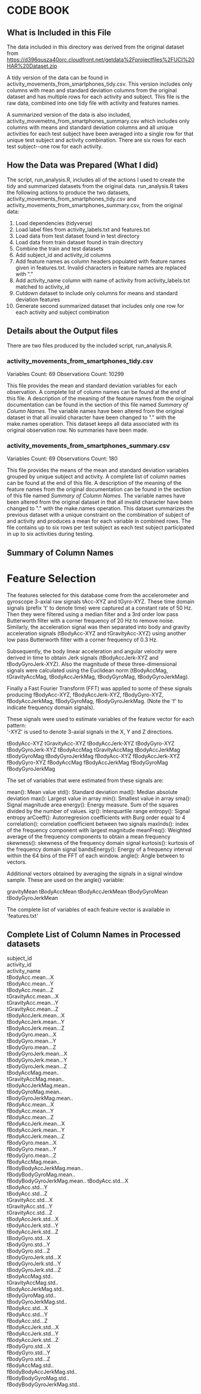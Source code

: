 # CODE BOOK

## What is Included in this File

The data included in this directory was derived from the original dataset from
https://d396qusza40orc.cloudfront.net/getdata%2Fprojectfiles%2FUCI%20HAR%20Dataset.zip

A tidy version of the data can be found in activity_movements_from_smartphones_tidy.csv. This version includes only columns with mean and standard deviation columns from the original dataset and has multiple rows for each activity and subject. This file is the raw data, combined into one tidy file with activity and features names.

A summarized version of the data is also included, activity_movemetns_from_smartphones_summary.csv which includes only columns with means and standard deviation columns and all unique activities for each test subject have been averaged into a single row for that unique test subject and activity combination. There are six rows for each test subject--one row for each activity.


## How the Data was Prepared (What I did)

The script, run_analysis.R, includes all of the actions I used to create the tidy and summarized datasets from the original data. run_analysis.R takes the following actions to produce the two datasets, activity_movements_from_smartphones_tidy.csv and activity_movements_from_smartphones_summary.csv, from the original data:
1. Load dependencies (tidyverse)
2. Load label files from activity_labels.txt and features.txt
3. Load data from test dataset found in test directory
4. Load data from train dataset found in train directory
5. Combine the train and test datasets
6. Add subject_id and activity_id columns
7. Add feature names as column headers populated with feature names given in features.txt. Invalid characters in feature names are replaced with "."
8. Add activity_name column with name of activity from activity_labels.txt matched to activity_id 
9. Cutdown dataset to include only columns for means and standard deviation features
10. Generate second summarized dataset that includes only one row for each activity and subject combination


## Details about the Output files

There are two files produced by the included script, run_analysis.R.  

### activity_movements_from_smartphones_tidy.csv

Variables Count: 69
Observations Count: 10299

This file provides the mean and standard deviation variables for each observation. A complete list of column names can be found at the end of this file. A description of the meaning of the feature names from the original documentation can be found in the section of this file named *Summary of Column Names*. The variable names have been altered from the original dataset in that all invalid character have been changed to "." with the make.names operation. This dataset keeps all data associated with its original observation row. No summaries have been made.


### activity_movements_from_smartphones_summary.csv

Variables Count: 69
Observations Count: 180

This file provides the means of the mean and standard deviation variables grouped by unique subject and activity. A complete list of column names can be found at the end of this file. A description of the meaning of the feature names from the original documentation can be found in the section of this file named *Summary of Column Names*. The variable names have been altered from the original dataset in that all invalid character have been changed to "." with the make.names operation. This dataset summarizes the previous dataset with a unique constraint on the combination of subject of and activity and produces a mean for each variable in combined rows. The file contains up to six rows per test subject as each test subject participated in up to six activities during testing.


## Summary of Column Names

Feature Selection 
=================

The features selected for this database come from the accelerometer and gyroscope 3-axial raw signals tAcc-XYZ and tGyro-XYZ. These time domain signals (prefix 't' to denote time) were captured at a constant rate of 50 Hz. Then they were filtered using a median filter and a 3rd order low pass Butterworth filter with a corner frequency of 20 Hz to remove noise. Similarly, the acceleration signal was then separated into body and gravity acceleration signals (tBodyAcc-XYZ and tGravityAcc-XYZ) using another low pass Butterworth filter with a corner frequency of 0.3 Hz. 

Subsequently, the body linear acceleration and angular velocity were derived in time to obtain Jerk signals (tBodyAccJerk-XYZ and tBodyGyroJerk-XYZ). Also the magnitude of these three-dimensional signals were calculated using the Euclidean norm (tBodyAccMag, tGravityAccMag, tBodyAccJerkMag, tBodyGyroMag, tBodyGyroJerkMag). 

Finally a Fast Fourier Transform (FFT) was applied to some of these signals producing fBodyAcc-XYZ, fBodyAccJerk-XYZ, fBodyGyro-XYZ, fBodyAccJerkMag, fBodyGyroMag, fBodyGyroJerkMag. (Note the 'f' to indicate frequency domain signals). 

These signals were used to estimate variables of the feature vector for each pattern:  
'-XYZ' is used to denote 3-axial signals in the X, Y and Z directions.

tBodyAcc-XYZ
tGravityAcc-XYZ
tBodyAccJerk-XYZ
tBodyGyro-XYZ
tBodyGyroJerk-XYZ
tBodyAccMag
tGravityAccMag
tBodyAccJerkMag
tBodyGyroMag
tBodyGyroJerkMag
fBodyAcc-XYZ
fBodyAccJerk-XYZ
fBodyGyro-XYZ
fBodyAccMag
fBodyAccJerkMag
fBodyGyroMag
fBodyGyroJerkMag

The set of variables that were estimated from these signals are: 

mean(): Mean value
std(): Standard deviation
mad(): Median absolute deviation 
max(): Largest value in array
min(): Smallest value in array
sma(): Signal magnitude area
energy(): Energy measure. Sum of the squares divided by the number of values. 
iqr(): Interquartile range 
entropy(): Signal entropy
arCoeff(): Autorregresion coefficients with Burg order equal to 4
correlation(): correlation coefficient between two signals
maxInds(): index of the frequency component with largest magnitude
meanFreq(): Weighted average of the frequency components to obtain a mean frequency
skewness(): skewness of the frequency domain signal 
kurtosis(): kurtosis of the frequency domain signal 
bandsEnergy(): Energy of a frequency interval within the 64 bins of the FFT of each window.
angle(): Angle between to vectors.

Additional vectors obtained by averaging the signals in a signal window sample. These are used on the angle() variable:

gravityMean
tBodyAccMean
tBodyAccJerkMean
tBodyGyroMean
tBodyGyroJerkMean

The complete list of variables of each feature vector is available in 'features.txt'


## Complete List of Column Names in Processed datasets

subject_id                  
activity_id                 
activity_name               
tBodyAcc.mean...X          
tBodyAcc.mean...Y           
tBodyAcc.mean...Z           
tGravityAcc.mean...X        
tGravityAcc.mean...Y       
tGravityAcc.mean...Z        
tBodyAccJerk.mean...X       
tBodyAccJerk.mean...Y       
tBodyAccJerk.mean...Z      
tBodyGyro.mean...X          
tBodyGyro.mean...Y          
tBodyGyro.mean...Z          
tBodyGyroJerk.mean...X     
tBodyGyroJerk.mean...Y      
tBodyGyroJerk.mean...Z      
tBodyAccMag.mean..          
tGravityAccMag.mean..      
tBodyAccJerkMag.mean..      
tBodyGyroMag.mean..         
tBodyGyroJerkMag.mean..     
fBodyAcc.mean...X          
fBodyAcc.mean...Y           
fBodyAcc.mean...Z           
fBodyAccJerk.mean...X       
fBodyAccJerk.mean...Y      
fBodyAccJerk.mean...Z       
fBodyGyro.mean...X          
fBodyGyro.mean...Y          
fBodyGyro.mean...Z         
fBodyAccMag.mean..          
fBodyBodyAccJerkMag.mean..  
fBodyBodyGyroMag.mean..     
fBodyBodyGyroJerkMag.mean..
tBodyAcc.std...X            
tBodyAcc.std...Y            
tBodyAcc.std...Z            
tGravityAcc.std...X        
tGravityAcc.std...Y         
tGravityAcc.std...Z         
tBodyAccJerk.std...X        
tBodyAccJerk.std...Y       
tBodyAccJerk.std...Z        
tBodyGyro.std...X           
tBodyGyro.std...Y           
tBodyGyro.std...Z          
tBodyGyroJerk.std...X       
tBodyGyroJerk.std...Y       
tBodyGyroJerk.std...Z       
tBodyAccMag.std..          
tGravityAccMag.std..        
tBodyAccJerkMag.std..       
tBodyGyroMag.std..          
tBodyGyroJerkMag.std..     
fBodyAcc.std...X            
fBodyAcc.std...Y            
fBodyAcc.std...Z            
fBodyAccJerk.std...X       
fBodyAccJerk.std...Y        
fBodyAccJerk.std...Z        
fBodyGyro.std...X           
fBodyGyro.std...Y          
fBodyGyro.std...Z           
fBodyAccMag.std..           
fBodyBodyAccJerkMag.std..   
fBodyBodyGyroMag.std..     
fBodyBodyGyroJerkMag.std.. 

 